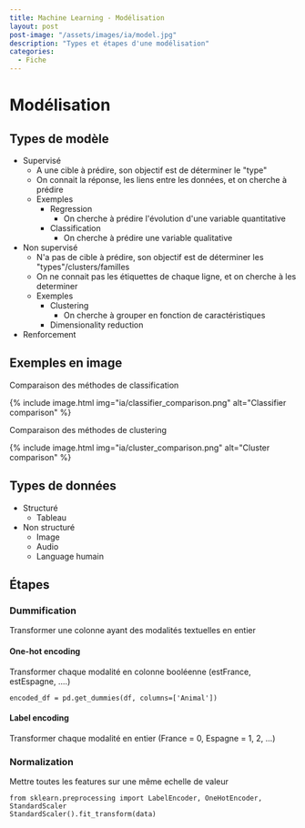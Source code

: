 ```yaml
---
title: Machine Learning - Modélisation
layout: post  
post-image: "/assets/images/ia/model.jpg"  
description: "Types et étapes d'une modélisation"  
categories:
  - Fiche
---
```


# Modélisation

## Types de modèle

- Supervisé
  - A une cible à prédire, son objectif est de déterminer le "type"
  - On connait la réponse, les liens entre les données, et on cherche à prédire
  - Exemples 
    - Regression
      - On cherche à prédire l'évolution d'une variable quantitative
    - Classification
      - On cherche à prédire une variable qualitative
- Non supervisé
  - N'a pas de cible à prédire, son objectif est de déterminer les "types"/clusters/familles
  - On ne connait pas les étiquettes de chaque ligne, et on cherche à les determiner
  - Exemples
    - Clustering
      - On cherche à grouper en fonction de caractéristiques
    - Dimensionality reduction
- Renforcement

## Exemples en image

Comparaison des méthodes de classification  

{% include image.html img="ia/classifier_comparison.png" alt="Classifier comparison" %}

Comparaison des méthodes de clustering  

{% include image.html img="ia/cluster_comparison.png" alt="Cluster comparison" %}

## Types de données

- Structuré
  - Tableau
- Non structuré
  - Image
  - Audio
  - Language humain

## Étapes

### Dummification
Transformer une colonne ayant des modalités textuelles en entier

#### One-hot encoding
Transformer chaque modalité en colonne booléenne (estFrance, estEspagne, ....)

`encoded_df = pd.get_dummies(df, columns=['Animal'])`

#### Label encoding
Transformer chaque modalité en entier (France = 0, Espagne = 1, 2, ...)

### Normalization
Mettre toutes les features sur une même echelle de valeur

`from sklearn.preprocessing import LabelEncoder, OneHotEncoder, StandardScaler`  
`StandardScaler().fit_transform(data)`  